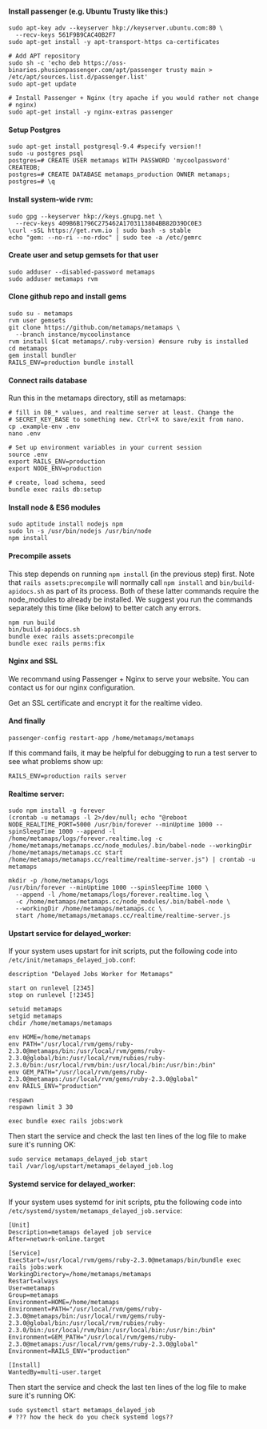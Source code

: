 #### Install passenger (e.g. Ubuntu Trusty like this:)

    sudo apt-key adv --keyserver hkp://keyserver.ubuntu.com:80 \
      --recv-keys 561F9B9CAC40B2F7
    sudo apt-get install -y apt-transport-https ca-certificates

    # Add APT repository
    sudo sh -c 'echo deb https://oss-binaries.phusionpassenger.com/apt/passenger trusty main > /etc/apt/sources.list.d/passenger.list'
    sudo apt-get update

    # Install Passenger + Nginx (try apache if you would rather not change
    # nginx)
    sudo apt-get install -y nginx-extras passenger

#### Setup Postgres

    sudo apt-get install postgresql-9.4 #specify version!!
    sudo -u postgres psql
    postgres=# CREATE USER metamaps WITH PASSWORD 'mycoolpassword' CREATEDB;
    postgres=# CREATE DATABASE metamaps_production OWNER metamaps;
    postgres=# \q

#### Install system-wide rvm:

    sudo gpg --keyserver hkp://keys.gnupg.net \
      --recv-keys 409B6B1796C275462A1703113804BB82D39DC0E3
    \curl -sSL https://get.rvm.io | sudo bash -s stable
    echo "gem: --no-ri --no-rdoc" | sudo tee -a /etc/gemrc

#### Create user and setup gemsets for that user

    sudo adduser --disabled-password metamaps
    sudo adduser metamaps rvm

#### Clone github repo and install gems

    sudo su - metamaps
    rvm user gemsets
    git clone https://github.com/metamaps/metamaps \
      --branch instance/mycoolinstance
    rvm install $(cat metamaps/.ruby-version) #ensure ruby is installed
    cd metamaps
    gem install bundler
    RAILS_ENV=production bundle install

#### Connect rails database

Run this in the metamaps directory, still as metamaps:

    # fill in DB_* values, and realtime server at least. Change the 
    # SECRET_KEY_BASE to something new. Ctrl+X to save/exit from nano.
    cp .example-env .env
    nano .env

    # Set up environment variables in your current session
    source .env
    export RAILS_ENV=production
    export NODE_ENV=production

    # create, load schema, seed
    bundle exec rails db:setup

#### Install node & ES6 modules

    sudo aptitude install nodejs npm
    sudo ln -s /usr/bin/nodejs /usr/bin/node
    npm install

#### Precompile assets

This step depends on running `npm install` (in the previous step) first. Note that `rails assets:precompile` will normally call `npm install` and `bin/build-apidocs.sh` as part of its process. Both of these latter commands require the node_modules to already be installed. We suggest you run the commands separately this time (like below) to better catch any errors.

    npm run build
    bin/build-apidocs.sh
    bundle exec rails assets:precompile
    bundle exec rails perms:fix

#### Nginx and SSL

We recommand using Passenger + Nginx to serve your website. You can contact us for our nginx configuration.

Get an SSL certificate and encrypt it for the realtime video.

#### And finally

    passenger-config restart-app /home/metamaps/metamaps

If this command fails, it may be helpful for debugging to run a test
server to see what problems show up:

    RAILS_ENV=production rails server

#### Realtime server:

    sudo npm install -g forever
    (crontab -u metamaps -l 2>/dev/null; echo "@reboot NODE_REALTIME_PORT=5000 /usr/bin/forever --minUptime 1000 --spinSleepTime 1000 --append -l /home/metamaps/logs/forever.realtime.log -c /home/metamaps/metamaps.cc/node_modules/.bin/babel-node --workingDir /home/metamaps/metamaps.cc start /home/metamaps/metamaps.cc/realtime/realtime-server.js") | crontab -u metamaps

    mkdir -p /home/metamaps/logs
    /usr/bin/forever --minUptime 1000 --spinSleepTime 1000 \
      --append -l /home/metamaps/logs/forever.realtime.log \
      -c /home/metamaps/metamaps.cc/node_modules/.bin/babel-node \
      --workingDir /home/metamaps/metamaps.cc \
      start /home/metamaps/metamaps.cc/realtime/realtime-server.js

#### Upstart service for delayed_worker:

If your system uses upstart for init scripts, put the following code into `/etc/init/metamaps_delayed_job.conf`:

    description "Delayed Jobs Worker for Metamaps"
    
    start on runlevel [2345]
    stop on runlevel [!2345]
    
    setuid metamaps
    setgid metamaps
    chdir /home/metamaps/metamaps
    
    env HOME=/home/metamaps
    env PATH="/usr/local/rvm/gems/ruby-2.3.0@metamaps/bin:/usr/local/rvm/gems/ruby-2.3.0@global/bin:/usr/local/rvm/rubies/ruby-2.3.0/bin:/usr/local/rvm/bin:/usr/local/bin:/usr/bin:/bin"
    env GEM_PATH="/usr/local/rvm/gems/ruby-2.3.0@metamaps:/usr/local/rvm/gems/ruby-2.3.0@global"
    env RAILS_ENV="production"
    
    respawn
    respawn limit 3 30
    
    exec bundle exec rails jobs:work

Then start the service and check the last ten lines of the log file to make sure it's running OK:

    sudo service metamaps_delayed_job start
    tail /var/log/upstart/metamaps_delayed_job.log

#### Systemd service for delayed_worker:

If your system uses systemd for init scripts, ptu the following code into `/etc/systemd/system/metamaps_delayed_job.service`:

    [Unit]
    Description=metamaps delayed job service
    After=network-online.target

    [Service]
    ExecStart=/usr/local/rvm/gems/ruby-2.3.0@metamaps/bin/bundle exec rails jobs:work
    WorkingDirectory=/home/metamaps/metamaps
    Restart=always
    User=metamaps
    Group=metamaps
    Environment=HOME=/home/metamaps
    Environment=PATH="/usr/local/rvm/gems/ruby-2.3.0@metamaps/bin:/usr/local/rvm/gems/ruby-2.3.0@global/bin:/usr/local/rvm/rubies/ruby-2.3.0/bin:/usr/local/rvm/bin:/usr/local/bin:/usr/bin:/bin"
    Environment=GEM_PATH="/usr/local/rvm/gems/ruby-2.3.0@metamaps:/usr/local/rvm/gems/ruby-2.3.0@global"
    Environment=RAILS_ENV="production"

    [Install]
    WantedBy=multi-user.target

Then start the service and check the last ten lines of the log file to make sure it's running OK:

    sudo systemctl start metamaps_delayed_job
    # ??? how the heck do you check systemd logs??
